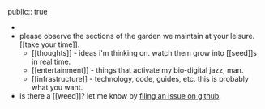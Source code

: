 public:: true

-
- please observe the sections of the garden we maintain at your leisure. [[take your time]].
	- [[thoughts]] - ideas i'm thinking on. watch them grow into [[seed]]s in real time.
	- [[entertainment]] - things that activate my bio-digital jazz, man.
	- [[infrastructure]] - technology, code, guides, etc. this is probably what you want.
- is there a [[weed]]? let me know by [filing an issue on github](https://github.com/TacoWolf/garden/issues).